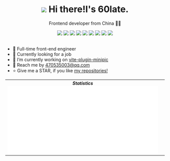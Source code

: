 <!-- 标题 + 个人描述, emoji 取自: http://emojihomepage.com -->
<p align="center">
  <h1 height="200px" align="center">
    <img src="https://cdn.jsdelivr.net/gh/MaleWeb/picture/images/techblog/hi.gif" width="25"> Hi there!I's 60late.
  </h1>
   <p align="center">Frontend developer from China 👨‍💻</p>
</p>

<!-- 
  技术栈标签, 小标签来自: https://shields.io/
  1. shields 链接格式: https://img.shields.io/badge/-{标签文本}-{标签背景色}?style={标签类型}&logo={标签前面 Logo}&logoColor={Logo 颜色}
  2. shields 可选 Logo 列表参考: https://github.com/simple-icons/simple-icons/blob/develop/slugs.md
-->
<div align="center">
  <img src="https://img.shields.io/badge/-JavaScript-f6da1c?style=flat&logo=javascript&logoColor=white">
  <img src="https://img.shields.io/badge/-TypeScript-2b6dbf?style=flat&logo=typescript&logoColor=white">
  <img src="https://img.shields.io/badge/-Vue-4FC08D?style=flat&logo=Vue.js&logoColor=white">
  <img src="https://img.shields.io/badge/-React-00b4ce?style=flat&logo=react&logoColor=white">
  <img src="https://img.shields.io/badge/-Webpack-%232C3A42?style=flat-square&logo=webpack">
  <img src="https://img.shields.io/badge/-Vite-%23646CFF?style=flat&logo=Vite&logoColor=white">
  <img src="https://img.shields.io/badge/-Node.js-3C873A?style=flat&logo=Node.js&logoColor=white">
  <img src="https://img.shields.io/badge/-Tailwind-%2306B6D4?style=flat&logo=tailwindcss&logoColor=white">
  <img src="https://img.shields.io/badge/-Nextjs-%23000000?style=flat&logo=nextdotjs&logoColor=white">

</div>
<br/>

- 🌱 Full-time front-end engineer
- 🤔 Currently looking for a job
- 🔭 I’m currently working on [vite-plugin-minipic](https://github.com/60late/vite-plugin-minipic)
- 💬 Reach me by 470535003@qq.com
- ⭐ Give me a STAR, if you like [my repositories!](https://github.com/60late)

<table align="center">
  <tr>
    <td align="center">
      <div><b><em><spam>Statistics</spam></em></b></div>
      <img align="left" src="./assets/metrics.plugin.isocalendar.svg" />
    </td>
    <td align="left">
      <img alt="" height="165"  src="https://github-readme-stats.vercel.app/api?username=60late&show_icons=true&icon_color=CE1D2D&text_color=718096&bg_color=ffffff&count_private=true"/>
    </td>
  </tr>
</table>
